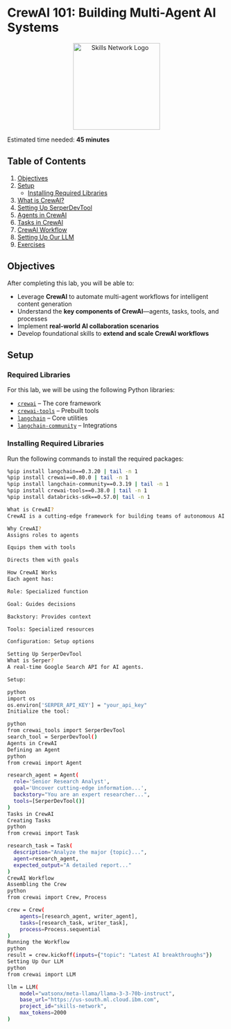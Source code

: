 # CrewAI 101: Building Multi-Agent AI Systems

<p style="text-align:center">
    <a href="https://skills.network" target="_blank">
    <img src="https://cf-courses-data.s3.us.cloud-object-storage.appdomain.cloud/assets/logos/SN_web_lightmode.png" width="200" alt="Skills Network Logo" />
    </a>
</p>

Estimated time needed: **45 minutes**

## Table of Contents
1. [Objectives](#objectives)
2. [Setup](#setup)
   - [Installing Required Libraries](#installing-required-libraries)
3. [What is CrewAI?](#what-is-crewai)
4. [Setting Up SerperDevTool](#setting-up-serperdevtool)
5. [Agents in CrewAI](#agents-in-crewai)
6. [Tasks in CrewAI](#tasks-in-crewai)
7. [CrewAI Workflow](#crewai-workflow)
8. [Setting Up Our LLM](#setting-up-our-llm)
9. [Exercises](#exercises)

## Objectives

After completing this lab, you will be able to:

- Leverage **CrewAI** to automate multi-agent workflows for intelligent content generation
- Understand the **key components of CrewAI**—agents, tasks, tools, and processes
- Implement **real-world AI collaboration scenarios**
- Develop foundational skills to **extend and scale CrewAI workflows**

## Setup

### Required Libraries

For this lab, we will be using the following Python libraries:

- [`crewai`](https://pypi.org/project/crewai/) – The core framework
- [`crewai-tools`](https://pypi.org/project/crewai-tools/) – Prebuilt tools
- [`langchain`](https://www.langchain.com/) – Core utilities
- [`langchain-community`](https://pypi.org/project/langchain-community/) – Integrations

### Installing Required Libraries

Run the following commands to install the required packages:

```bash
%pip install langchain==0.3.20 | tail -n 1
%pip install crewai==0.80.0 | tail -n 1
%pip install langchain-community==0.3.19 | tail -n 1
%pip install crewai-tools==0.38.0 | tail -n 1
%pip install databricks-sdk==0.57.0| tail -n 1

What is CrewAI?
CrewAI is a cutting-edge framework for building teams of autonomous AI agents that collaborate on complex tasks.

Why CrewAI?
Assigns roles to agents

Equips them with tools

Directs them with goals

How CrewAI Works
Each agent has:

Role: Specialized function

Goal: Guides decisions

Backstory: Provides context

Tools: Specialized resources

Configuration: Setup options

Setting Up SerperDevTool
What is Serper?
A real-time Google Search API for AI agents.

Setup:

python
import os
os.environ['SERPER_API_KEY'] = "your_api_key"
Initialize the tool:

python
from crewai_tools import SerperDevTool
search_tool = SerperDevTool()
Agents in CrewAI
Defining an Agent
python
from crewai import Agent

research_agent = Agent(
  role='Senior Research Analyst',
  goal='Uncover cutting-edge information...',
  backstory="You are an expert researcher...",
  tools=[SerperDevTool()]
)
Tasks in CrewAI
Creating Tasks
python
from crewai import Task

research_task = Task(
  description="Analyze the major {topic}...",
  agent=research_agent,
  expected_output="A detailed report..."
)
CrewAI Workflow
Assembling the Crew
python
from crewai import Crew, Process

crew = Crew(
    agents=[research_agent, writer_agent],
    tasks=[research_task, writer_task],
    process=Process.sequential
)
Running the Workflow
python
result = crew.kickoff(inputs={"topic": "Latest AI breakthroughs"})
Setting Up Our LLM
python
from crewai import LLM

llm = LLM(
    model="watsonx/meta-llama/llama-3-3-70b-instruct",
    base_url="https://us-south.ml.cloud.ibm.com",
    project_id="skills-network",
    max_tokens=2000
)
